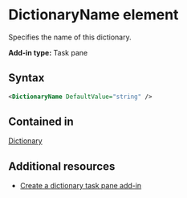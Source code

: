 # DictionaryName element

Specifies the name of this dictionary.

**Add-in type:** Task pane

## Syntax

```XML
<DictionaryName DefaultValue="string" />
```

## Contained in

[Dictionary](dictionary.md)

## Additional resources

- [Create a dictionary task pane add-in](https://docs.microsoft.com/en-us/office/dev/add-ins/word/dictionary-task-pane-add-ins)
    
